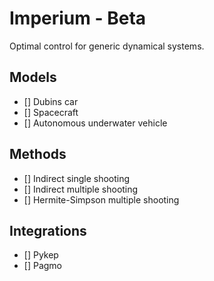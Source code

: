 # Imperium - Beta

Optimal control for generic dynamical systems.

## Models

- [] Dubins car
- [] Spacecraft
- [] Autonomous underwater vehicle

## Methods

- [] Indirect single shooting
- [] Indirect multiple shooting
- [] Hermite-Simpson multiple shooting

## Integrations

- [] Pykep
- [] Pagmo

